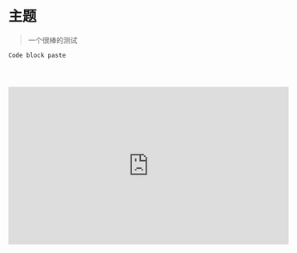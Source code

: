 # 主题

> 一个很棒的测试



```
Code block paste




```





<iframe width="560" height="315" src="https://www.youtube.com/embed/T9dJ_cE5Asw" title="YouTube video player" frameborder="0" allow="accelerometer; autoplay; clipboard-write; encrypted-media; gyroscope; picture-in-picture" allowfullscreen></iframe>
